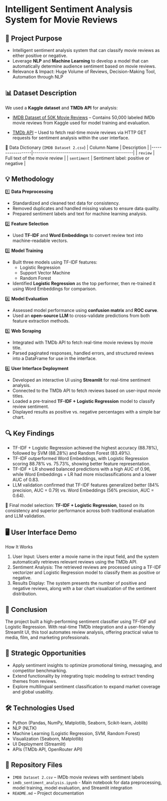 # Intelligent Sentiment Analysis System for Movie Reviews
## 📌 Project Purpose
- Intelligent sentiment analysis system that can classify movie reviews as either positive or negative.
- Leverage **NLP** and **Machine Learning** to develop a model that can automatically determine audience sentiment based on movie reviews.
- Relevance & Impact: Huge Volume of Reviews, Decision-Making Tool, Automation through NLP

## 📊 Dataset Description
We used a **Kaggle dataset** and **TMDb API** for analysis:

- [IMDB Dataset of 50K Movie Reviews](https://www.kaggle.com/datasets/lakshmi25npathi/imdb-dataset-of-50k-movie-reviews) – Contains 50,000 labeled IMDb movie reviews from Kaggle used for model training and evaluation.

- [TMDb API](https://developer.themoviedb.org/docs/getting-started) – Used to fetch real-time movie reviews via HTTP GET requests for sentiment analysis within the user interface.

📖 Data Dictionary (`IMDB Dataset 2.csv`)
 | Column Name      | Description                                      |
 |------------------|--------------------------------------------------|
 | `review`         | Full text of the movie review                    |
 | `sentiment`      | Sentiment label: positive or negative            |


## 💡 Methodology
1️⃣ **Data Preprocessing**
- Standardized and cleaned text data for consistency.
- Removed duplicates and handled missing values to ensure data quality.
- Prepared sentiment labels and text for machine learning analysis.

2️⃣ **Feature Selection**
- Used **TF-IDF** and **Word Embeddings** to convert review text into machine-readable vectors.

3️⃣ **Model Training**
- Built three models using TF-IDF features:
  - Logistic Regression
  - Support Vector Machine
  - Random Forest
- Identified **Logistic Regression** as the top performer, then re-trained it using Word Embeddings for comparison.

4️⃣ **Model Evaluation**
- Assessed model performance using **confusion matrix** and **ROC curve**.
- Used an **open-source LLM** to cross-validate predictions from both feature extraction methods.

5️⃣ **Web Scraping**
- Integrated with TMDb API to fetch real-time movie reviews by movie title.
- Parsed paginated responses, handled errors, and structured reviews into a DataFrame for use in the interface.

6️⃣ **User Interface Deployment**
- Developed an interactive UI using **Streamlit** for real-time sentiment analysis.
- Connected to the TMDb API to fetch reviews based on user-input movie titles.
- Loaded a pre-trained **TF-IDF + Logistic Regression** model to classify review sentiment.
- Displayed results as positive vs. negative percentages with a simple bar chart.

## 🔍 Key Findings
- TF-IDF + Logistic Regression achieved the highest accuracy (88.78%), followed by SVM (88.28%) and Random Forest (83.49%).
- TF-IDF outperformed Word Embeddings, with Logistic Regression scoring 88.78% vs. 75.73%, showing better feature representation.
- TF-IDF + LR showed balanced predictions with a high AUC of 0.96, while Word Embeddings + LR had more misclassifications and a lower AUC of 0.83.
- LLM validation confirmed that TF-IDF features generalized better (84% precision, AUC = 0.79) vs. Word Embeddings (56% precision, AUC = 0.64).

📌 Final model selection: **TF-IDF + Logistic Regression**, based on its consistency and superior performance across both traditional evaluation and LLM validation.

## 🖥️ User Interface Demo
How It Works
1. User Input: Users enter a movie name in the input field, and the system automatically retrieves relevant reviews using the TMDb API.
2. Sentiment Analysis: The retrieved reviews are processed using a TF-IDF vectorizer and Logistic Regression model to classify them as positive or negative.
3. Results Display: The system presents the number of positive and negative reviews, along with a bar chart visualization of the sentiment distribution.

## 📌 Conclusion
The project built a high-performing sentiment classifier using TF-IDF and Logistic Regression. With real-time TMDb integration and a user-friendly Streamlit UI, this tool automates review analysis, offering practical value to media, film, and marketing professionals.

## 🚀 Strategic Opportunities
- Apply sentiment insights to optimize promotional timing, messaging, and competitor benchmarking.
- Extend functionality by integrating topic modeling to extract trending themes from reviews.
- Explore multilingual sentiment classification to expand market coverage and global usability.

## 🛠 Technologies Used
- Python (Pandas, NumPy, Matplotlib, Seaborn, Scikit-learn, Joblib)
- NLP (NLTK)
- Machine Learning (Logistic Regression, SVM, Random Forest)
- Visualization (Seaborn, Matplotlib)
- UI Deployment (Streamlit)
- APIs (TMDb API, OpenRouter API)

## 📂 Repository Files
- `IMDB Dataset 2.csv` – IMDb movie reviews with sentiment labels
- `imdb_sentiment_analysis.ipynb` - Main notebook for data preprocessing, model training, model evaluation, and Streamlit integration
- `README.md` – Project documentation
